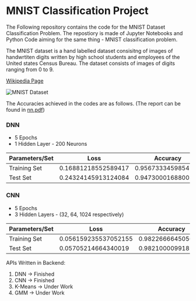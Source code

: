 # MNIST Classification Project

The Following repository contains the code for the MNIST Dataset Classification Problem. The repostiory is made of Jupyter Notebooks and Python Code aiming for the same thing - MNIST classification problem.

The MNIST dataset is a hand labelled dataset consisitng of images of handwrtiten digits written by high school students and employees of the United states Census Bureau. The dataset consists of images of digits ranging from 0 to 9. 

[Wikipedia Page](https://en.wikipedia.org/wiki/MNIST_database)

![MNIST Dataset](https://upload.wikimedia.org/wikipedia/commons/2/27/MnistExamples.png)

The Accuracies achieved in the codes are as follows. (The report can be found in [nn.pdf](https://github.com/siddik11803-IIITH/MNIST-classification/blob/main/nn.pdf))

### DNN 
- 5 Epochs
- 1 Hidden Layer - 200 Neurons


Parameters/Set | Loss | Accuracy
--- | --- | --- 
Training Set | 0.16881218552589417 | 0.9567333459854126
Test Set | 0.24324145913124084 | 0.9473000168800354

### CNN
- 5 Epochs
- 3 Hidden Layers - (32, 64, 1024 respectively)


Parameters/Set | Loss | Accuracy
--- | --- | --- 
Training Set | 0.056159235537052155 | 0.9822666645050049
Test Set | 0.05705214664340019 | 0.9821000099182129

APIs Written in Backend:
1. DNN &#8594; Finished
2. CNN &#8594; Finished
3. K-Means &#8594; Under Work
4. GMM &#8594; Under Work